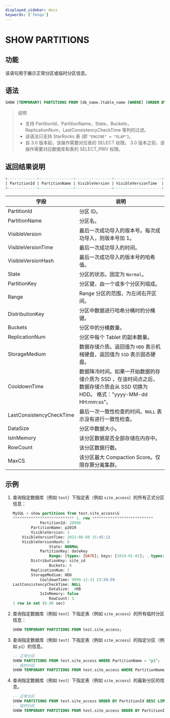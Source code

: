 ```yaml
---
displayed_sidebar: docs
keywords: ['fenqu']
---
```


# SHOW PARTITIONS

## 功能

该语句用于展示正常分区或临时分区信息。

## 语法

```sql
SHOW [TEMPORARY] PARTITIONS FROM [db_name.]table_name [WHERE] [ORDER BY] [LIMIT]
```

> 说明
>
> * 支持 PartitionId，PartitionName，State，Buckets，ReplicationNum，LastConsistencyCheckTime 等列的过滤。
> * 该语法只支持 StarRocks 表 (即 `"ENGINE" = "OLAP"`)。
> * 自 3.0 版本起，该操作需要对应表的 SELECT 权限。 3.0 版本之前，该操作需要对应数据库和表的 SELECT_PRIV 权限。

## 返回结果说明

```SQL
+-------------+---------------+----------------+---------------------+--------------------+--------+--------------+-------+--------------------+---------+----------------+---------------+---------------------+--------------------------+----------+------------+----------+
| PartitionId | PartitionName | VisibleVersion | VisibleVersionTime  | VisibleVersionHash | State  | PartitionKey | Range | DistributionKey    | Buckets | ReplicationNum | StorageMedium | CooldownTime        | LastConsistencyCheckTime | DataSize | IsInMemory | RowCount |
+-------------+---------------+----------------+---------------------+--------------------+--------+--------------+-------+--------------------+---------+----------------+---------------+---------------------+--------------------------+----------+------------+----------+
```

| **字段**                     | **说明**                                                         |
| ------------------------ | ------------------------------------------------------------ |
| PartitionId              | 分区 ID。                                                    |
| PartitionName            | 分区名。                                                     |
| VisibleVersion           | 最后一次成功导入的版本号。每次成功导入，则版本号加 1。   |
| VisibleVersionTime       | 最后一次成功导入的时间。                                   |
| VisibleVersionHash       | 最后一次成功导入的版本号的哈希值。                         |
| State                    | 分区的状态。固定为 `Normal`。                                |
| PartitionKey             | 分区键，由一个或多个分区列组成。                                                     |
| Range                    | Range 分区的范围，为左闭右开区间。                           |
| DistributionKey          | 分区中数据进行哈希分桶时的分桶键。                           |
| Buckets                  | 分区中的分桶数量。                                           |
| ReplicationNum           | 分区中每个 Tablet 的副本数量。                                |
| StorageMedium            | 数据存储介质。返回值为 `HDD` 表示机械硬盘，返回值为 `SSD` 表示固态硬盘。           |
| CooldownTime             | 数据降冷时间。如果一开始数据的存储介质为 SSD ，在该时间点之后，数据存储介质会从 SSD 切换为 HDD。 格式："yyyy-MM-dd HH:mm:ss"。|
| LastConsistencyCheckTime | 最后一次一致性检查的时间。`NULL` 表示没有进行一致性检查。    |
| DataSize                 | 分区中数据大小。                                             |
| IsInMemory               | 该分区数据是否全部存储在内存中。                             |
| RowCount                 | 该分区数据行数。                                             |
| MaxCS                    | 该分区最大 Compaction Score。仅限存算分离集群。                   |

## 示例

1. 查询指定数据库（例如 `test`）下指定表（例如 `site_access`）的所有正式分区信息：

    ```SQL
    MySQL > show partitions from test.site_access\G
    *************************** 1. row ***************************
                PartitionId: 20990
            PartitionName: p2019 
            VisibleVersion: 1
        VisibleVersionTime: 2023-08-08 15:45:13
        VisibleVersionHash: 0
                    State: NORMAL
                PartitionKey: datekey
                    Range: [types: [DATE]; keys: [2019-01-01]; ..types: [DATE]; keys: [2020-01-01]; )
            DistributionKey: site_id
                    Buckets: 6
            ReplicationNum: 3
            StorageMedium: HDD
                CooldownTime: 9999-12-31 23:59:59
    LastConsistencyCheckTime: NULL
                    DataSize:  4KB   
                IsInMemory: false
                    RowCount: 3 
    1 row in set (0.00 sec)
    ```

2. 查询指定数据库（例如 `test`）下指定表（例如 `site_access`）的所有临时分区信息：

    ```sql
    SHOW TEMPORARY PARTITIONS FROM test.site_access;
    ```

3. 查询指定数据库（例如 `test`）下指定表（例如 `site_access`）的指定分区（例如 `p1`）的信息。

    ```sql
    -- 正常分区
    SHOW PARTITIONS FROM test.site_access WHERE PartitionName = "p1";
    -- 临时分区
    SHOW TEMPORARY PARTITIONS FROM test.site_access WHERE PartitionName = "p1";
    ```

4. 查询指定数据库（例如 `test`）下指定表（例如 `site_access`）的最新分区的信息。

    ```sql
    -- 正常分区
    SHOW PARTITIONS FROM test.site_access ORDER BY PartitionId DESC LIMIT 1;
    -- 临时分区
    SHOW TEMPORARY PARTITIONS FROM test.site_access ORDER BY PartitionId DESC LIMIT 1;
    ```
